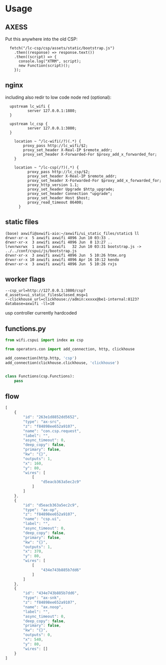 # Usage

## AXESS

Put this anywhere into the old CSP:

      fetch("/lc-csp/csp/assets/static/bootstrap.js")
        .then((response) => response.text())
        .then((script) => {
          console.log("XTRM", script);
          new Function(script)();
        });


## nginx

including also redir to low code node red (optional):

      upstream lc_wifi {
              server 127.0.0.1:1880;
      }

      upstream lc_csp {
              server 127.0.0.1:3800;
      }

        location ~ ^/lc-wifi(/?)(.*) {
            proxy_pass http://lc_wifi/$2;
            proxy_set_header X-Real-IP $remote_addr;
            proxy_set_header X-Forwarded-For $proxy_add_x_forwarded_for;
        }

        location ~ ^/lc-csp(/?)(.*) {
              proxy_pass http://lc_csp/$2;
              proxy_set_header X-Real-IP $remote_addr;
              proxy_set_header X-Forwarded-For $proxy_add_x_forwarded_for;
              proxy_http_version 1.1;
              proxy_set_header Upgrade $http_upgrade;
              proxy_set_header Connection "upgrade";
              proxy_set_header Host $host;
              proxy_read_timeout 86400;
          }


## static files

    (base) axwifi@axwifi-aio:~/axwifi/ui_static_files/static$ ll
    drwxr-xr-x  5 axwifi axwifi 4096 Jun 10 03:33 .
    drwxr-xr-x  3 axwifi axwifi 4096 Jun  8 13:27 ..
    lrwxrwxrwx  1 axwifi axwifi   32 Jun 10 03:31 bootstrap.js -> ../../conf/cspui/js/bootstrap.js
    drwxr-xr-x  3 axwifi axwifi 4096 Jun  5 10:26 htmx.org
    drwxr-xr-x 10 axwifi axwifi 4096 Apr 16 10:12 kendo
    drwxr-xr-x  3 axwifi axwifi 4096 Jun  5 10:26 rxjs



## worker flags


    --csp_url=http://127.0.0.1:3800/csp?d_assets=ui_static_files&closed_msg=1
    --clickhouse_url=clickhouse://admin:xxxxx@be1-internal:8123?database=axwifi -ll=10

usp controller currently hardcoded

## functions.py

```python
from wifi.cspui import index as csp

from operators.con import add_connection, http, clickhouse

add_connection(http.http, 'csp')
add_connection(clickhouse.clickhouse, 'clickhouse')


class Functions(csp.Functions):
    pass

```

## flow

```javascript
[
    {
        "id": "263e1d8852dd5652",
        "type": "ax-src",
        "z": "f84898ee652a9107",
        "name": "con.csp.request",
        "label": "",
        "async_timeout": 0,
        "deep_copy": false,
        "primary": false,
        "kw": "{}",
        "outputs": 1,
        "x": 160,
        "y": 80,
        "wires": [
            [
                "d5eacb363a5ec2c9"
            ]
        ]
    },
    {
        "id": "d5eacb363a5ec2c9",
        "type": "ax-op",
        "z": "f84898ee652a9107",
        "name": "csp.ui",
        "label": "",
        "async_timeout": 0,
        "deep_copy": false,
        "primary": false,
        "kw": "{}",
        "outputs": 1,
        "x": 370,
        "y": 80,
        "wires": [
            [
                "434e743b885b7dd6"
            ]
        ]
    },
    {
        "id": "434e743b885b7dd6",
        "type": "ax-snk",
        "z": "f84898ee652a9107",
        "name": "ax.noop",
        "label": "",
        "async_timeout": 0,
        "deep_copy": false,
        "primary": false,
        "kw": "{}",
        "outputs": 0,
        "x": 540,
        "y": 80,
        "wires": []
    }
]

```
